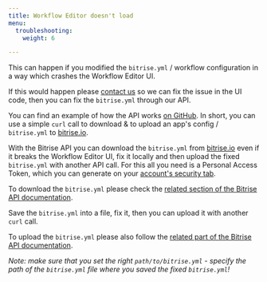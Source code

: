 ```yaml
---
title: Workflow Editor doesn't load
menu:
  troubleshooting:
    weight: 6

---
```

This can happen if you modified the `bitrise.yml` / workflow configuration in a way which crashes the Workflow Editor UI.

If this would happen please [contact us](https://www.bitrise.io/contact) so we can fix the issue in the UI code,
then you can fix the `bitrise.yml` through our API.

You can find an example of how the API works [on GitHub](https://github.com/bitrise-io/bitrise/blob/master/_examples/experimentals/upload_download_bitrise_io/bitrise.yml).
In short, you can use a simple `curl` call to download & to upload an app's config / `bitrise.yml` to [bitrise.io](https://www.bitrise.io).

With the Bitrise API you can download the `bitrise.yml` from [bitrise.io](https://www.bitrise.io) even if it breaks the Workflow Editor UI,
fix it locally and then upload the fixed `bitrise.yml` with another API call. For this all you need is a Personal Access Token, which you can generate on your [account's security tab](https://www.bitrise.io/me/profile#/security).

To download the `bitrise.yml` please check the [related section of the Bitrise API documentation](/api/v0.1/#get-appsapp-slugbitriseyml).

Save the `bitrise.yml` into a file, fix it, then you can upload it with another `curl` call.

To upload the `bitrise.yml` please also follow the [related part of the Bitrise API documentation](/api/v0.1/#post-appsapp-slugbitriseyml).

_Note: make sure that you set the right `path/to/bitrise.yml` - specify the path of
the `bitrise.yml` file where you saved the fixed `bitrise.yml`!_
